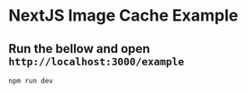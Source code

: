 # NextJS Image Cache Example

## Run the bellow and open ```http://localhost:3000/example```
```
npm run dev

```

